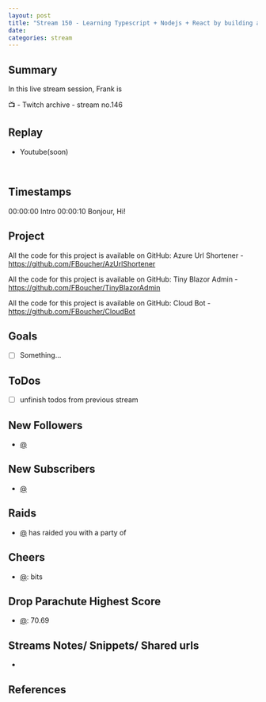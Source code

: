 ```yaml
---
layout: post
title: "Stream 150 - Learning Typescript + Nodejs + React by building a trivia game"
date: 
categories: stream
---
```


## Summary

In this live stream session, Frank is 

📺 - Twitch archive - stream no.146

## Replay

- Youtube(soon)

<br/><!--more-->


## Timestamps

00:00:00 Intro
00:00:10 Bonjour, Hi!


Project
-------

All the code for this project is available on GitHub: Azure Url Shortener - https://github.com/FBoucher/AzUrlShortener

All the code for this project is available on GitHub: Tiny Blazor Admin - https://github.com/FBoucher/TinyBlazorAdmin

All the code for this project is available on GitHub: Cloud Bot - https://github.com/FBoucher/CloudBot


Goals
-----

- [ ] Something...



ToDos
-----
- [ ] unfinish todos from previous stream


New Followers
-------------

- [@](https://www.twitch.tv/)


New Subscribers
---------------

- [@](https://www.twitch.tv/)


Raids
------

- [@](https://www.twitch.tv/) has raided you with a party of 



Cheers
------

- [@](https://www.twitch.tv/):  bits


Drop Parachute Highest Score
----------------------------

- [@](https://www.twitch.tv/):  70.69



Streams Notes/ Snippets/ Shared urls
-----------------------------------

- 


References
----------

